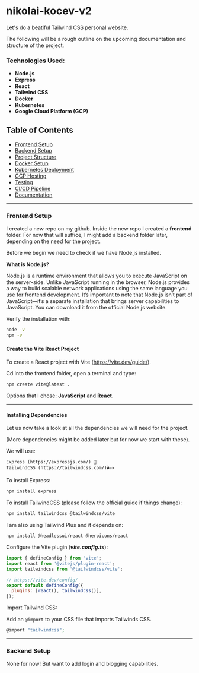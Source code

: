 # nikolai-kocev-v2

Let's do a beatiful Tailwind CSS personal website.

The following will be a rough outline on the upcoming documentation and structure of the project.

### Technologies Used:

- **Node.js**
- **Express**
- **React**
- **Tailwind CSS**
- **Docker**
- **Kubernetes**
- **Google Cloud Platform (GCP)**

## Table of Contents

- [Frontend Setup](#frontend-setup)
- [Backend Setup](#backend-setup)
- [Project Structure](#project-structure)
- [Docker Setup](#docker-setup)
- [Kubernetes Deployment](#kubernetes-deployment)
- [GCP Hosting](#gcp-hosting)
- [Testing](#testing)
- [CI/CD Pipeline](#cicd-pipeline)
- [Documentation](#documentation)

---

### Frontend Setup

I created a new repo on my github.
Inside the new repo I created a **frontend** folder. For now that will suffice, I might add a backend folder later, depending on the need for the project.

Before we begin we need to check if we have Node.js installed.

**What is Node.js?**

Node.js is a runtime environment that allows you to execute JavaScript on the server-side. Unlike JavaScript running in the browser, Node.js provides a way to build scalable network applications using the same language you use for frontend development. It’s important to note that Node.js isn’t part of JavaScript—it’s a separate installation that brings server capabilities to JavaScript. You can download it from the official Node.js website.

Verify the installation with:

```bash
node -v
npm -v
```

#### Create the Vite React Project

To create a React project with Vite (https://vite.dev/guide/).

Cd into the frontend folder, open a terminal and type:

```bash
npm create vite@latest .
```

Options that I chose: **JavaScript** and **React**.

---

#### Installing Dependencies

Let us now take a look at all the dependencies we will need for the project.

(More dependencies might be added later but for now we start with these).

We will use:

```
Express (https://expressjs.com/) 🚅
TailwindCSS (https://tailwindcss.com/)🌬️✈️
```

To install Express:

```bash
npm install express
```

To install TailwindCSS (please follow the official guide if things change):

```bash
npm install tailwindcss @tailwindcss/vite
```

I am also using Tailwind Plus and it depends on:

```bash
npm install @headlessui/react @heroicons/react
```

Configure the Vite plugin (**_vite.config.ts_**):

```javascript
import { defineConfig } from 'vite';
import react from '@vitejs/plugin-react';
import tailwindcss from '@tailwindcss/vite';

// https://vite.dev/config/
export default defineConfig({
  plugins: [react(), tailwindcss()],
});
```

Import Tailwind CSS:

Add an `@import` to your CSS file that imports Tailwinds CSS.

```bash
@import "tailwindcss";
```

---

### Backend Setup

None for now! But want to add login and blogging capabilities.
